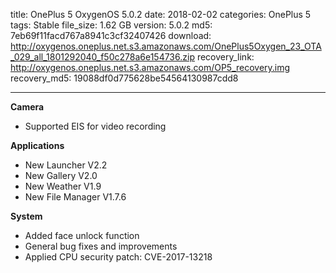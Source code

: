 title: OnePlus 5 OxygenOS 5.0.2
date: 2018-02-02
categories: OnePlus 5
tags: Stable
file_size: 1.62 GB
version: 5.0.2
md5: 7eb69f11facd767a8941c3cf32407426
download: http://oxygenos.oneplus.net.s3.amazonaws.com/OnePlus5Oxygen_23_OTA_029_all_1801292040_f50c278a6e154736.zip
recovery_link: http://oxygenos.oneplus.net.s3.amazonaws.com/OP5_recovery.img
recovery_md5: 19088df0d775628be54564130987cdd8

---
**Camera**
* Supported EIS for video recording
 
**Applications**
* New Launcher V2.2
* New Gallery V2.0
* New Weather V1.9
* New File Manager V1.7.6
 
**System**
* Added face unlock function
* General bug fixes and improvements
* Applied CPU security patch: CVE-2017-13218
